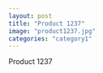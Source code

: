 ```yaml
---
layout: post
title: "Product 1237"
image: "product1237.jpg"
categories: "category1"
---
```

Product 1237
